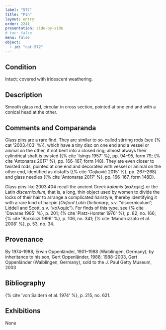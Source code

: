 ```yaml
---
label: "572"
title: "Pin"
layout: entry
order: 2241
presentation: side-by-side
# toc: false
menu: false
object:
  - id: "cat-572"
---
```


## Condition

Intact; covered with iridescent weathering.

## Description

Smooth glass rod, circular in cross section, pointed at one end and with a conical head at the other.

## Comments and Comparanda

Glass pins are a rare find. They are similar to so-called stirring rods (see {% cat '2003.403' %}), which have a tiny disc on one end and a vessel or animal on the other, if not bent into a closed ring; almost always their cylindrical shaft is twisted ({% cite 'Isings 1957' %}, pp. 94–95, form 79; {% cite 'Antonaras 2017' %}, pp. 166–167, form 148). They are even closer to twisted rods, pointed at one end and decorated with vessel or animal on the other end, identified as distaffs ({% cite 'Gojković 2015' %}, pp. 267–268) and glass needles ({% cite 'Antonaras 2017' %}, pp. 166–167, form 148D).

Glass pins like 2003.404 recall the ancient Greek *kalamis* (καλαμίς) or the Latin *discerniculum*, that is, a long, thin object used by women to divide the locks of their hair to arrange a complicated hairstyle, thereby identifying it with a rare kind of hairpin (*Oxford Latin Dictionary*, s.v. “discerniculum”; Liddell and Scott, s.v. “καλαμίς”). For finds of this type, see {% cite 'Davaras 1985' %}, p. 201; {% cite 'Platz-Horster 1976' %}, p. 82, no. 166; {% cite 'Barkóczi 1996' %}, p. 106, no. 341; {% cite 'Mandruzzato et al. 2008' %}, p. 53, no. 34.

## Provenance

By 1974–1988, Erwin Oppenländer, 1901–1988 (Waiblingen, Germany), by inheritance to his son, Gert Oppenländer, 1988; 1988–2003, Gert Oppenländer (Waiblingen, Germany), sold to the J. Paul Getty Museum, 2003

## Bibliography

{% cite 'von Saldern et al. 1974' %}, p. 215, no. 621.

## Exhibitions

None